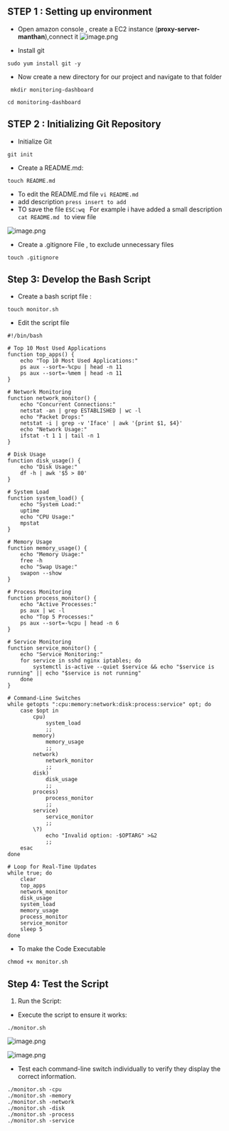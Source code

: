 

## STEP 1 : Setting up environment 
- Open amazon console , create a EC2 instance (**proxy-server-manthan**),connect it
![image.png](https://eraser.imgix.net/workspaces/GBHFALPZe7MCxpsON0zO/4hCfQr0B1VTjDXjuDnR8mUtnais1/g4GN3gr9DXSMSc3FdmtPk.png?ixlib=js-3.7.0 "image.png")



- Install git  
```
sudo yum install git -y
```
- Now create a new directory for our project and navigate to that folder 
```
﻿ mkdir monitoring-dashboard
```
```
cd monitoring-dashboard
```




## STEP 2  : Initializing Git Repository
- Initialize Git
```
﻿git init 
```
- Create a README.md:
```
touch README.md
```
- To edit the README.md file `﻿vi README.md` 
- add description `﻿press insert to add` 
- TO save the file `﻿ESC:wq ` 
 For example i have added a small description `﻿cat README.md ` to view file 

![image.png](https://eraser.imgix.net/workspaces/GBHFALPZe7MCxpsON0zO/4hCfQr0B1VTjDXjuDnR8mUtnais1/CFibdIZdBslXDO91Dc_La.png?ixlib=js-3.7.0 "image.png")



- Create a .gitignore File , to exclude unnecessary files
```
touch .gitignore
```


## Step 3: Develop the Bash Script
- Create  a bash script file :
```
touch monitor.sh
```
- Edit the script file 
```
#!/bin/bash

# Top 10 Most Used Applications
function top_apps() {
    echo "Top 10 Most Used Applications:"
    ps aux --sort=-%cpu | head -n 11
    ps aux --sort=-%mem | head -n 11
}

# Network Monitoring
function network_monitor() {
    echo "Concurrent Connections:"
    netstat -an | grep ESTABLISHED | wc -l
    echo "Packet Drops:"
    netstat -i | grep -v 'Iface' | awk '{print $1, $4}'
    echo "Network Usage:"
    ifstat -t 1 1 | tail -n 1
}

# Disk Usage
function disk_usage() {
    echo "Disk Usage:"
    df -h | awk '$5 > 80'
}

# System Load
function system_load() {
    echo "System Load:"
    uptime
    echo "CPU Usage:"
    mpstat
}

# Memory Usage
function memory_usage() {
    echo "Memory Usage:"
    free -h
    echo "Swap Usage:"
    swapon --show
}

# Process Monitoring
function process_monitor() {
    echo "Active Processes:"
    ps aux | wc -l
    echo "Top 5 Processes:"
    ps aux --sort=-%cpu | head -n 6
}

# Service Monitoring
function service_monitor() {
    echo "Service Monitoring:"
    for service in sshd nginx iptables; do
        systemctl is-active --quiet $service && echo "$service is running" || echo "$service is not running"
    done
}

# Command-Line Switches
while getopts ":cpu:memory:network:disk:process:service" opt; do
    case $opt in
        cpu)
            system_load
            ;;
        memory)
            memory_usage
            ;;
        network)
            network_monitor
            ;;
        disk)
            disk_usage
            ;;
        process)
            process_monitor
            ;;
        service)
            service_monitor
            ;;
        \?)
            echo "Invalid option: -$OPTARG" >&2
            ;;
    esac
done

# Loop for Real-Time Updates
while true; do
    clear
    top_apps
    network_monitor
    disk_usage
    system_load
    memory_usage
    process_monitor
    service_monitor
    sleep 5
done
```
- To make the Code Executable 
```
chmod +x monitor.sh
```


## Step 4: Test the Script
1. Run the Script:
- Execute the script to ensure it works:
```
./monitor.sh
```
![image.png](https://eraser.imgix.net/workspaces/GBHFALPZe7MCxpsON0zO/4hCfQr0B1VTjDXjuDnR8mUtnais1/oEH4oW_VgAw3nzy_TYvNL.png?ixlib=js-3.7.0 "image.png")

![image.png](https://eraser.imgix.net/workspaces/GBHFALPZe7MCxpsON0zO/4hCfQr0B1VTjDXjuDnR8mUtnais1/WF_zeN4Ss9zVwcFidTyzx.png?ixlib=js-3.7.0 "image.png")

- Test each command-line switch individually to verify they display the correct information.
```
./monitor.sh -cpu
./monitor.sh -memory
./monitor.sh -network
./monitor.sh -disk
./monitor.sh -process
./monitor.sh -service
```


